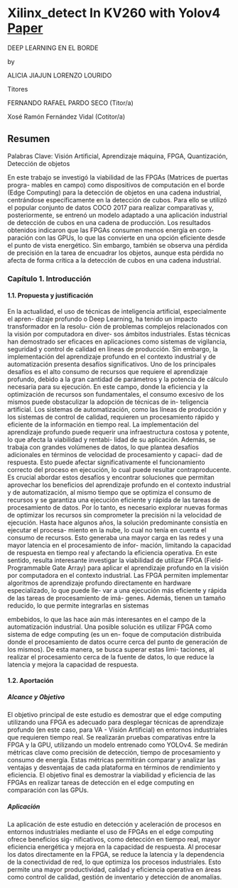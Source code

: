 # Xilinx_detect In KV260 with Yolov4 [Paper](1_Memoria/1_Memoria_del_TFG_AJLL)

DEEP LEARNING EN EL BORDE

by

ALICIA JIAJUN LORENZO LOURIDO

Titores

FERNANDO RAFAEL PARDO SECO  (Titor/a)

Xosé Ramón Fernández Vidal  (Cotitor/a) 

## Resumen

Palabras Clave: Visión Artificial, Aprendizaje máquina, FPGA, Quantización, Detección
de objetos

En este trabajo se investigó la viabilidad de las FPGAs (Matrices de puertas progra-
mables en campo) como dispositivos de computación en el borde (Edge Computing)
para la detección de objetos en una cadena industrial, centrándose específicamente
en la detección de cubos. Para ello se utilizó el popular conjunto de datos COCO
2017 para realizar comparativas y, posteriormente, se entrenó un modelo adaptado
a una aplicación industrial de detección de cubos en una cadena de producción.
Los resultados obtenidos indicaron que las FPGAs consumen menos energía en com-
paración con las GPUs, lo que las convierte en una opción eficiente desde el punto
de vista energético. Sin embargo, también se observa una pérdida de precisión en la
tarea de encuadrar los objetos, aunque esta pérdida no afecta de forma crítica a la
detección de cubos en una cadena industrial.


### Capítulo 1. Introducción
#### 1.1. Propuesta y justificación
En la actualidad, el uso de técnicas de inteligencia artificial, especialmente el apren-
dizaje profundo o Deep Learning, ha tenido un impacto transformador en la resolu-
ción de problemas complejos relacionados con la visión por computadora en diver-
sos ámbitos industriales. Estas técnicas han demostrado ser eficaces en aplicaciones
como sistemas de vigilancia, seguridad y control de calidad en líneas de producción.
Sin embargo, la implementación del aprendizaje profundo en el contexto industrial y
de automatización presenta desafíos significativos. Uno de los principales desafíos
es el alto consumo de recursos que requiere el aprendizaje profundo, debido a la
gran cantidad de parámetros y la potencia de cálculo necesaria para su ejecución.
En este campo, donde la eficiencia y la optimización de recursos son fundamentales,
el consumo excesivo de los mismos puede obstaculizar la adopción de técnicas de in-
teligencia artificial. Los sistemas de automatización, como las líneas de producción y
los sistemas de control de calidad, requieren un procesamiento rápido y eficiente de
la información en tiempo real. La implementación del aprendizaje profundo puede
requerir una infraestructura costosa y potente, lo que afecta la viabilidad y rentabi-
lidad de su aplicación. Además, se trabaja con grandes volúmenes de datos, lo que
plantea desafíos adicionales en términos de velocidad de procesamiento y capaci-
dad de respuesta. Esto puede afectar significativamente el funcionamiento correcto
del proceso en ejecución, lo cual puede resultar contraproducente.
Es crucial abordar estos desafíos y encontrar soluciones que permitan aprovechar los
beneficios del aprendizaje profundo en el contexto industrial y de automatización, al
mismo tiempo que se optimiza el consumo de recursos y se garantiza una ejecución
eficiente y rápida de las tareas de procesamiento de datos. Por lo tanto, es necesario
explorar nuevas formas de optimizar los recursos sin comprometer la precisión ni la
velocidad de ejecución.
Hasta hace algunos años, la solución predominante consistía en ejecutar el procesa-
miento en la nube, lo cual no tenía en cuenta el consumo de recursos. Esto generaba
una mayor carga en las redes y una mayor latencia en el procesamiento de infor-
mación, limitando la capacidad de respuesta en tiempo real y afectando la eficiencia
operativa.
En este sentido, resulta interesante investigar la viabilidad de utilizar FPGA (Field-
Programmable Gate Array) para aplicar el aprendizaje profundo en la visión por
computadora en el contexto industrial. Las FPGA permiten implementar algoritmos
de aprendizaje profundo directamente en hardware especializado, lo que puede lle-
var a una ejecución más eficiente y rápida de las tareas de procesamiento de imá-
genes. Además, tienen un tamaño reducido, lo que permite integrarlas en sistemas

embebidos, lo que las hace aún más interesantes en el campo de la automatización
industrial.
Una posible solución es utilizar FPGA como sistema de edge computing (es un en-
foque de computación distribuida donde el procesamiento de datos ocurre cerca del
punto de generación de los mismos). De esta manera, se busca superar estas limi-
taciones, al realizar el procesamiento cerca de la fuente de datos, lo que reduce la
latencia y mejora la capacidad de respuesta.

#### 1.2. Aportación
##### Alcance y Objetivo
El objetivo principal de este estudio es demostrar que el edge computing utilizando
una FPGA es adecuado para desplegar técnicas de aprendizaje profundo (en este
caso, para VA - Visión Artificial) en entornos industriales que requieren tiempo real.
Se realizarán pruebas comparativas entre la FPGA y la GPU, utilizando un modelo
entrenado como YOLOv4. Se medirán métricas clave como precisión de detección,
tiempo de procesamiento y consumo de energía. Estas métricas permitirán comparar
y analizar las ventajas y desventajas de cada plataforma en términos de rendimiento
y eficiencia. El objetivo final es demostrar la viabilidad y eficiencia de las FPGAs en
realizar tareas de detección en el edge computing en comparación con las GPUs.

##### Aplicación
La aplicación de este estudio en detección y aceleración de procesos en entornos
industriales mediante el uso de FPGAs en el edge computing ofrece beneficios sig-
nificativos, como detección en tiempo real, mayor eficiencia energética y mejora en
la capacidad de respuesta. Al procesar los datos directamente en la FPGA, se reduce
la latencia y la dependencia de la conectividad de red, lo que optimiza los procesos
industriales. Esto permite una mayor productividad, calidad y eficiencia operativa
en áreas como control de calidad, gestión de inventario y detección de anomalías.